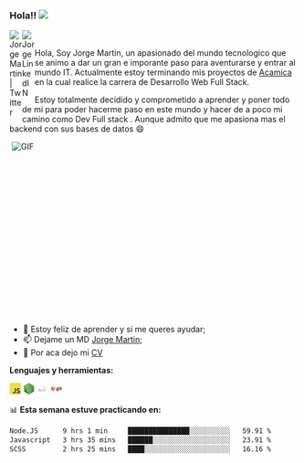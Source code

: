 ### Hola!! <img src="https://media.giphy.com/media/hvRJCLFzcasrR4ia7z/giphy.gif" width="25px">

<a href="https://twitter.com/JJorMartin">
  <img align="left" alt="Jorge Martin | Twitter" width="22px" src="https://raw.githubusercontent.com/peterthehan/peterthehan/master/assets/twitter.svg" />
</a>
<a href="https://www.linkedin.com/in/juanjorgemartin20/">
  <img align="left" alt="Jorge LinkedIN" width="22px" src="https://raw.githubusercontent.com/peterthehan/peterthehan/master/assets/linkedin.svg" />
</a>


<br />

Hola, Soy Jorge Martin, un apasionado del mundo tecnologico que se animo a dar un gran e imporante paso para aventurarse y entrar al mundo IT. Actualmente estoy terminando mis proyectos de [Acamica](https://github.com/acamica) en la cual realice la carrera de Desarrollo Web Full Stack.

Estoy totalmente decidido y comprometido a aprender y poner todo de mi para poder hacerme paso en este mundo y hacer de a poco mi camino como Dev Full stack . Aunque admito que me apasiona mas el backend con sus bases de datos :smile:


  <img align="right" alt="GIF" src="https://github.com/abhisheknaiidu/abhisheknaiidu/blob/master/code.gif?raw=true" width="500" height="320" />
  
- 💬 Estoy feliz de aprender y si me queres ayudar;
- 📫 Dejame un MD [Jorge Martin](https://twitter.com/JJorMartin);
- 📝 Por aca dejo mi [CV](https://drive.google.com/file/d/1Eh91znStc1y1771YvTDyi24cZIETm_a0/view?usp=sharing)

**Lenguajes y herramientas:**  

<code><img height="20" src="https://raw.githubusercontent.com/github/explore/80688e429a7d4ef2fca1e82350fe8e3517d3494d/topics/javascript/javascript.png"></code>
<code><img height="20" src="https://raw.githubusercontent.com/github/explore/80688e429a7d4ef2fca1e82350fe8e3517d3494d/topics/nodejs/nodejs.png"></code>
<code><img height="20" src="https://raw.githubusercontent.com/github/explore/80688e429a7d4ef2fca1e82350fe8e3517d3494d/topics/mysql/mysql.png"></code>
<code><img height="20" src="https://raw.githubusercontent.com/github/explore/80688e429a7d4ef2fca1e82350fe8e3517d3494d/topics/git/git.png"></code>
<!-- <code><img height="20" src="https://raw.githubusercontent.com/github/explore/80688e429a7d4ef2fca1e82350fe8e3517d3494d/topics/vue/vue.png"></code>
<code><img height="20" src="https://raw.githubusercontent.com/github/explore/80688e429a7d4ef2fca1e82350fe8e3517d3494d/topics/react/react.png"></code>
<code><img height="20" src="https://raw.githubusercontent.com/github/explore/5c058a388828bb5fde0bcafd4bc867b5bb3f26f3/topics/graphql/graphql.png"></code>
<code><img height="20" src="https://raw.githubusercontent.com/github/explore/80688e429a7d4ef2fca1e82350fe8e3517d3494d/topics/cpp/cpp.png"></code>
<code><img height="20" src="https://raw.githubusercontent.com/github/explore/80688e429a7d4ef2fca1e82350fe8e3517d3494d/topics/python/python.png"></code>
<code><img height="20" src="https://raw.githubusercontent.com/github/explore/80688e429a7d4ef2fca1e82350fe8e3517d3494d/topics/firebase/firebase.png"></code> -->

📊 **Esta semana estuve practicando en:**
<!--START_SECTION:waka-->
```text
Node.JS      9 hrs 1 min     ███████████████░░░░░░░░░░   59.91 % 
Javascript   3 hrs 35 mins   ██████░░░░░░░░░░░░░░░░░░░   23.91 % 
SCSS         2 hrs 25 mins   ████░░░░░░░░░░░░░░░░░░░░░   16.16 % 
```
<!--END_SECTION:waka-->









